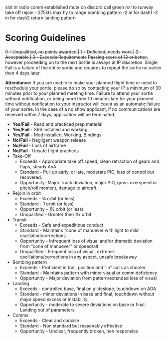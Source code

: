 slot in
radio comm established
mute on discord
call green
roll to runway
take off
rejoin - 275kts max
fly to range
bombing pattern
-2 in for dash1
-2 in for dash2
return
landing pattern


# Scoring Guidelines
~~0 - Unqualified, no points awarded | 1 - Deficient, needs work | 2 - Acceptable | 3 - Exceeds Requirements~~
~~Passing score of 12 or better,~~ however proceeding on to the next Sortie is always at IP discretion.
Single Fail is a failure of the entire sortie and requires to repeat the sortie no earlier then 4 days later.

**Attendance:** If you are unable to make your planned flight time or need to reschedule your sortie, please do so by contacting your IP a minimum of 30 minutes prior to your planned meeting time. Failure to attend your sortie without notification, or being more then 10 minutes late for your planned time without notification to your instructor will count as an automatic failure of your sortie. In the case of a no show applicant, if no communications are received within 7 days, application will be terminated.

- **Yes/Fail** - Read and practiced prep material 
- **Yes/Fail** - SRS installed and working 
- **Yes/Fail** - Mod installed, Working, Bindings 
- **No/Fail** - Negligent weapon release
- **No/Fail** - Loss of airframe
- **No/Fail** - Unsafe flight practices
- Take-Off 
  - Exceeds - Appropriate take off speed, clean retraction of gears and flaps, steady AoA
  - Standard - Pull up early, or late, moderate PIO, loss of control but recovered.
  - Opportunity- Major Track deviation, major PIO, gross overspeed or pitch/roll moment, damage to aircraft.
- Rejoin in orbit
  - Exceeds - ¾ orbit (or less)
  - Standard - 1 orbit (or less)
  - Opportunity - 1½ orbit (or less)
  - Unqualified - Greater then 1½ orbit
- Transit
  - Exceeds - Safe and expeditious conduct
  - Standard - Maintains "cone of manuever with light to mild oscillation/corrections
  - Opportunity - Infrequent loss of visual and/or dramatic deviation from "cone of manuever" or speed/alt
  - Unqualified - Frequent loss of visual, extreme oscillations/corrections in any aspect, unsafe breakaway
- Bombing pattern
  - Exceeds - Proficient in trail, position and "in" calls as shooter
  - Standard - Maintains pattern with minor visual or comm deficiency
  - Opportunity - Major deviation from pattern/extended loss of visual
- Landing
  - Exceeds - controlled base, final on glideslope, touchdown on AOA
  - Standard - minor deviations in base and final, touchdown without major speed excess or instability
  - Opportunity - moderate to severe deviations on base or final. Landing out of parameters
- Comms
  - Exceeds - Clear and concise
  - Standard - Non standard but reasonably effective
  - Opportunity - Unclear, frequently broken, non responsive
